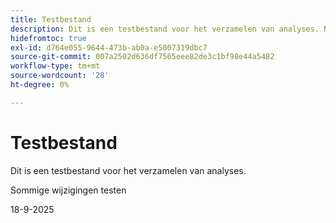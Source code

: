 ```yaml
---
title: Testbestand
description: Dit is een testbestand voor het verzamelen van analyses. Negeer alsjeblieft.
hidefromtoc: true
exl-id: d764e055-9644-473b-ab0a-e5007319dbc7
source-git-commit: 007a2502d636df7565eee82de3c1bf98e44a5482
workflow-type: tm+mt
source-wordcount: '28'
ht-degree: 0%

---
```


# Testbestand

Dit is een testbestand voor het verzamelen van analyses.

Sommige wijzigingen testen

18-9-2025
